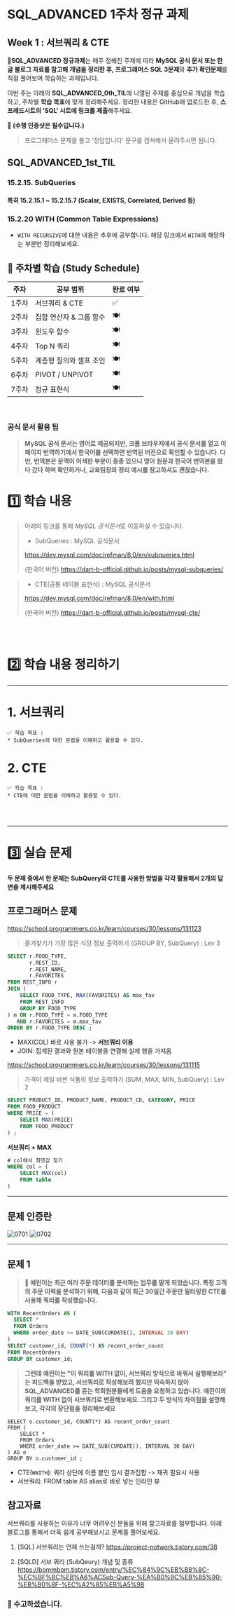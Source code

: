 # SQL_ADVANCED 1주차 정규 과제 

## Week 1 : 서브쿼리 & CTE

📌**SQL_ADVANCED 정규과제**는 매주 정해진 주제에 따라 **MySQL 공식 문서 또는 한글 블로그 자료를 참고해 개념을 정리한 후, 프로그래머스 SQL 3문제**와 **추가 확인문제**를 직접 풀어보며 학습하는 과제입니다. 

이번 주는 아래의 **SQL_ADVANCED_0th_TIL**에 나열된 주제를 중심으로 개념을 학습하고, 주차별 **학습 목표**에 맞게 정리해주세요. 정리한 내용은 GitHub에 업로드한 후, **스프레드시트의 'SQL' 시트에 링크를 제출**해주세요. 



**👀 (수행 인증샷은 필수입니다.)** 

> 프로그래머스 문제를 풀고 '정답입니다' 문구를 캡쳐해서 올려주시면 됩니다. 



## SQL_ADVANCED_1st_TIL 

### 15.2.15. SubQueries

#### 특히 15.2.15.1 ~ 15.2.15.7 (Scalar, EXISTS, Correlated, Derived 등) 

### 15.2.20 WITH (Common Table Expressions)

- `WITH RECURSIVE`에 대한 내용은 추후에 공부합니다. 해당 링크에서 `WITH`에 해당하는 부분만 정리해보세요. 




## 🏁 주차별 학습 (Study Schedule)

| 주차  | 공부 범위               | 완료 여부 |
| ----- | ----------------------- | --------- |
| 1주차 | 서브쿼리 & CTE          | ✅         |
| 2주차 | 집합 연산자 & 그룹 함수 | 🍽️         |
| 3주차 | 윈도우 함수             | 🍽️         |
| 4주차 | Top N 쿼리              | 🍽️         |
| 5주차 | 계층형 질의와 셀프 조인 | 🍽️         |
| 6주차 | PIVOT / UNPIVOT         | 🍽️         |
| 7주차 | 정규 표현식             | 🍽️         |

<br>


### 공식 문서 활용 팁

>  **MySQL 공식 문서는 영어로 제공되지만, 크롬 브라우저에서 공식 문서를 열고 이 페이지 번역하기에서 한국어를 선택하면 번역된 버전으로 확인할 수 있습니다. 다만, 번역본은 문맥이 어색한 부분이 종종 있으니 영어 원문과 한국어 번역본을 왔다 갔다 하며 확인하거나, 교육팀장의 정리 예시를 참고하셔도 괜찮습니다.**



# 1️⃣ 학습 내용 

> 아래의 링크를 통해 *MySQL 공식문서*로 이동하실 수 있습니다.
>
> - SubQueries : MySQL 공식문서 
>
> https://dev.mysql.com/doc/refman/8.0/en/subqueries.html
>
> (한국어 버전)
> https://dart-b-official.github.io/posts/mysql-subqueries/


> - CTE(공통 테이블 표현식) : MySQL 공식문서
>
> https://dev.mysql.com/doc/refman/8.0/en/with.html
>
> (한국어 버전)
> https://dart-b-official.github.io/posts/mysql-cte/

<br>
<br>
<!-- 여기까진 그대로 둬 주세요-->





# 2️⃣ 학습 내용 정리하기

---

 # 1. 서브쿼리

~~~
✅ 학습 목표 :
* SubQueries에 대한 문법을 이해하고 활용할 수 있다.  
~~~

<!-- 새롭게 배운 내용을 자유롭게 정리해주세요.-->



# 2. CTE

~~~
✅ 학습 목표 :
* CTE에 대한 문법을 이해하고 활용할 수 있다. 
~~~

<!-- 새롭게 배운 내용을 자유롭게 정리해주세요.-->





<br>

<br>

---

# 3️⃣ 실습 문제

**두 문제 중에서 한 문제는 SubQuery와 CTE를 사용한 방법을 각각 활용해서 2개의 답변을 제시해주세요**

## 프로그래머스 문제 

https://school.programmers.co.kr/learn/courses/30/lessons/131123

> 즐겨찾기가 가장 많은 식당 정보 출력하기 (GROUP BY, SubQuery) : Lev 3

```sql
SELECT r.FOOD_TYPE,
       r.REST_ID,
       r.REST_NAME,
       r.FAVORITES
FROM REST_INFO r
JOIN (
    SELECT FOOD_TYPE, MAX(FAVORITES) AS max_fav
    FROM REST_INFO
    GROUP BY FOOD_TYPE
) m ON r.FOOD_TYPE = m.FOOD_TYPE
   AND r.FAVORITES = m.max_fav
ORDER BY r.FOOD_TYPE DESC ;
```
- MAX(COL) 바로 사용 불가 -> **서브쿼리 이용**
- JOIN: 집계된 결과와 원본 테이블을 연결해 실제 행을 가져옴


https://school.programmers.co.kr/learn/courses/30/lessons/131115

> 가격이 제일 비싼 식품의 정보 출력하기 (SUM, MAX, MIN, SubQuery) : Lev 2

```sql
SELECT PRODUCT_ID, PRODUCT_NAME, PRODUCT_CD, CATEGORY, PRICE
FROM FOOD_PRODUCT
WHERE PRICE = (
    SELECT MAX(PRICE)
    FROM FOOD_PRODUCT
) ; 
```

**서브쿼리 + MAX**
```sql
# col에서 최댓값 찾기
WHERE col = (
    SELECT MAX(col)
    FROM table
)
```

---

## 문제 인증란

![0701](sql_images/0701.png)
![0702](sql_images/0702.png)


---


## 문제 1

> **🧚 예린이는 최근 여러 주문 데이터를 분석하는 업무를 맡게 되었습니다. 특정 고객의 주문 이력을 분석하기 위해, 다음과 같이 최근 30일간 주문만 필터링한 CTE를 사용해 쿼리를 작성했습니다.**

~~~sql
WITH RecentOrders AS (
  SELECT *
  FROM Orders
  WHERE order_date >= DATE_SUB(CURDATE(), INTERVAL 30 DAY)
)
SELECT customer_id, COUNT(*) AS recent_order_count
FROM RecentOrders
GROUP BY customer_id;
~~~

> **그런데 예린이는 "이 쿼리를 WITH 없이, 서브쿼리 방식으로 바꿔서 실행해보라" 는 피드백을 받았고, 서브쿼리로 작성해보려 했지만 익숙하지 않아 SQL_ADVANCED를 듣는 학회원분들에게 도움을 요청하고 있습니다. 예린이의 쿼리를 WITH 없이 서브쿼리로 변환해보세요. 그리고 두 방식의 차이점을 설명해보고, 각각의 장단점을 정리해보세요**


```
SELECT o.customer_id, COUNT(*) AS recent_order_count
FROM (
    SELECT *
    FROM Orders
    WHERE order_date >= DATE_SUB(CURDATE(), INTERVAL 30 DAY)
) AS o
GROUP BY o.customer_id ;
```
- CTE(`WWITH`): 쿼리 상단에 이름 붙인 임시 결과집합 -> 재귀 필요시 사용
- 서브쿼리: FROM table AS alias로 바로 넣는 인라인 뷰



## 참고자료

서브쿼리를 사용하는 이유가 너무 어려우신 분들을 위해 참고자료를 첨부합니다. 아래 블로그를 통해서 더욱 쉽게 공부해보시고 문제를 풀어보세요.

1. [SQL] 서브쿼리는 언제 쓰는걸까? 
   https://project-notwork.tistory.com/38

2. [SQLD] 서브 쿼리 (SubQeury) 개념 및 종류
   https://bommbom.tistory.com/entry/%EC%84%9C%EB%B8%8C-%EC%BF%BC%EB%A6%ACSub-Query-%EA%B0%9C%EB%85%90-%EB%B0%8F-%EC%A2%85%EB%A5%98


### 🎉 수고하셨습니다.